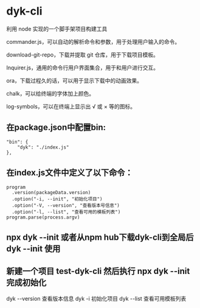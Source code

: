 # dyk-cli
利用 node 实现的一个脚手架项目构建工具

commander.js，可以自动的解析命令和参数，用于处理用户输入的命令。

download-git-repo，下载并提取 git 仓库，用于下载项目模板。

Inquirer.js，通用的命令行用户界面集合，用于和用户进行交互。

ora，下载过程久的话，可以用于显示下载中的动画效果。

chalk，可以给终端的字体加上颜色。

log-symbols，可以在终端上显示出 √ 或 × 等的图标。

## 在package.json中配置bin:
```
"bin": {
    "dyk": "./index.js"
},
```

## 在index.js文件中定义了以下命令：
```
program
  .version(packageData.version)
  .option("-i, --init", "初始化项目")
  .option("-V, --version", "查看版本号信息")
  .option("-l, --list", "查看可用的模板列表")
program.parse(process.argv)
```

## npx dyk --init 或者从npm hub下载dyk-cli到全局后 dyk --init 使用
## 新建一个项目  test-dyk-cli 然后执行 npx dyk --init 完成初始化

dyk --version   查看版本信息
dyk -i    初始化项目
dyk --list 查看可用模板列表
